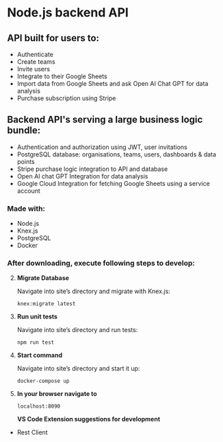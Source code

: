 # Node.js backend API

## API built for users to:

-   Authenticate
-   Create teams
-   Invite users
-   Integrate to their Google Sheets
-   Import data from Google Sheets and ask Open AI Chat GPT for data analysis
-   Purchase subscription using Stripe

## Backend API's serving a large business logic bundle:

-   Authentication and authorization using JWT, user invitations
-   PostgreSQL database: organisations, teams, users, dashboards & data points
-   Stripe purchase logic integration to API and database
-   Open AI chat GPT Integration for data analysis
-   Google Cloud Integration for fetching Google Sheets using a service account

### Made with:

-   Node.js
-   Knex.js
-   PostgreSQL
-   Docker

### After downloading, execute following steps to develop:

2.  **Migrate Database**

    Navigate into site’s directory and migrate with Knex.js:

    ```shell
    knex:migrate latest
    ```

1.  **Run unit tests**

    Navigate into site’s directory and run tests:

    ```shell
    npm run test
    ```

1.  **Start command**

    Navigate into site’s directory and start it up:

    ```shell
    docker-compose up
    ```

1.  **In your browser navigate to**

    ```shell
    localhost:8090
    ```

    **VS Code Extension suggestions for development**

-   Rest Client

